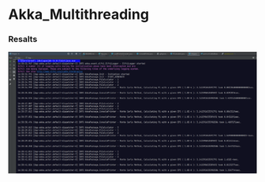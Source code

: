 # Akka_Multithreading

### Resalts
![Alt text](https://github.com/kremlev404/Akka_Multithreading/blob/master/1.png "Optional title")
